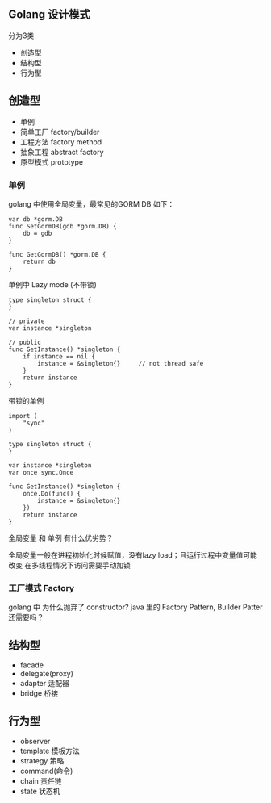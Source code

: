 ## Golang 设计模式

分为3类

- 创造型
- 结构型
- 行为型


## 创造型

- 单例
- 简单工厂  factory/builder
- 工程方法 factory method
- 抽象工程 abstract factory
- 原型模式 prototype


### 单例

golang 中使用全局变量，最常见的GORM DB 如下：

```
var db *gorm.DB
func SetGormDB(gdb *gorm.DB) {
	db = gdb
}

func GetGormDB() *gorm.DB {
	return db
}
```

单例中 Lazy mode (不带锁)

```
type singleton struct {
}

// private
var instance *singleton

// public
func GetInstance() *singleton {
    if instance == nil {
        instance = &singleton{}     // not thread safe
    }
    return instance
}
```

带锁的单例

```
import (
    "sync"
)
 
type singleton struct {
}
 
var instance *singleton
var once sync.Once
 
func GetInstance() *singleton {
    once.Do(func() {
        instance = &singleton{}
    })
    return instance
}
```


全局变量 和 单例 有什么优劣势？

全局变量一般在进程初始化时候赋值，没有lazy load；且运行过程中变量值可能改变
在多线程情况下访问需要手动加锁


### 工厂模式 Factory

golang 中 为什么抛弃了  constructor? 
java 里的 Factory Pattern, Builder Patter 还需要吗？



## 结构型

- facade
- delegate(proxy)
- adapter 适配器 
- bridge 桥接


## 行为型

- observer
- template 模板方法
- strategy 策略
- command(命令)
- chain 责任链
- state 状态机





